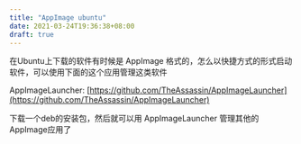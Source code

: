 ```yaml
---
title: "AppImage ubuntu"
date: 2021-03-24T19:36:38+08:00
draft: true
---
```


在Ubuntu上下载的软件有时候是 AppImage 格式的，怎么以快捷方式的形式启动软件，可以使用下面的这个应用管理这类软件

AppImageLauncher: [https://github.com/TheAssassin/AppImageLauncher](https://github.com/TheAssassin/AppImageLauncher)

下载一个deb的安装包，然后就可以用 AppImageLauncher 管理其他的AppImage应用了

